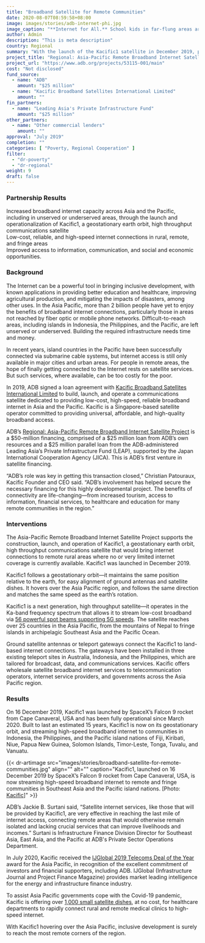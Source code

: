 ```yaml
---
title: "Broadband Satellite for Remote Communities"
date: 2020-08-07T08:59:58+08:00
image: images/stories/adb-internet-phi.jpg
image_caption: "**Internet for All.** School kids in far-flung areas are now able to access the internet through the Kacific1 satellite, built with financing from ADB and its Leading Asia's Private Infrastructure Fund."
author: Admin
description: "This is meta description"
country: Regional
summary: "With the launch of the Kacific1 satellite in December 2019, people in remote areas in Southeast Asia and the Pacific are now able to join the global online community and enjoy the benefits of internet connectivity. The satellite, owned by Singapore-based Kacific Broadband Satellites International Limited, was financed by ADB and its Leading Asia’s Private Infrastructure Fund, among other cofinanciers."
project_title: "Regional: Asia-Pacific Remote Broadband Internet Satellite Project"
project_url: "https://www.adb.org/projects/53115-001/main"
cost: "Not disclosed"
fund_source: 
  - name: "ADB"
    amount: "$25 million"
  - name: "Kacific Broadband Satellites International Limited"
    amount: ""
fin_partners: 
  - name: "Leading Asia's Private Infrastructure Fund"
    amount: "$25 million"
other_partners: 
  - name: "Other commercial lenders"
    amount: ""
approval: "July 2019"
completion: ""
categories: [ "Poverty, Regional Cooperation​" ]
filter:
  - "dr-poverty"
  - "dr-regional"
weight: 9
draft: false
---
```

### Partnership Results

<div class="dr-results row">
  <div class="col-md-4 mb-5"><i class="icon-check-circle"></i> <span>Increased broadband internet capacity across Asia and the Pacific, including in unserved or underserved areas, through the launch and operationalization of Kacific1, a geostationary earth orbit, high throughput communications satellite</span></div>
  <div class="col-md-4 mb-5"><i class="icon-check-circle"></i> <span>Low-cost, reliable, and high-speed internet connections in rural, remote, and fringe areas</span></div>
  <div class="col-md-4 mb-5"><i class="icon-check-circle"></i> <span>Improved access to information, communication, and social and economic opportunities.</span></div>
</div>

### Background

The Internet can be a powerful tool in bringing inclusive development, with known applications in providing better education and healthcare, improving agricultural production, and mitigating the impacts of disasters, among other uses. In the Asia Pacific, more than 2 billion people have yet to enjoy the benefits of broadband internet connections, particularly those in areas not reached by fiber optic or mobile phone networks. Difficult-to-reach areas, including islands in Indonesia, the Philippines, and the Pacific, are left unserved or underserved. Building the required infrastructure needs time and money.

In recent years, island countries in the Pacific have been successfully connected via submarine cable systems, but internet access is still only available in major cities and urban areas. For people in remote areas, the hope of finally getting connected to the Internet rests on satellite services. But such services, where available, can be too costly for the poor.

In 2019, ADB signed a loan agreement with [Kacific Broadband Satellites International Limited](https://kacific.com/) to build, launch, and operate a communications satellite dedicated to providing low-cost, high-speed, reliable broadband internet in Asia and the Pacific. Kacific is a Singapore-based satellite operator committed to providing universal, affordable, and high-quality broadband access.

ADB’s [Regional: Asia-Pacific Remote Broadband Internet Satellite Project](https://www.adb.org/projects/53115-001/main) is a $50-million financing, comprised of a $25 million loan from ADB’s own resources and a $25 million parallel loan from the ADB-administered Leading Asia’s Private Infrastructure Fund (LEAP), supported by the Japan International Cooperation Agency (JICA). This is ADB’s first venture in satellite financing.

“ADB’s role was key in getting this transaction closed,” Christian Patouraux, Kacific Founder and CEO said. “ADB’s involvement has helped secure the necessary financing for this highly developmental project. The benefits of connectivity are life-changing—from increased tourism, access to information, financial services, to healthcare and education for many remote communities in the region.”

### Interventions

The Asia-Pacific Remote Broadband Internet Satellite Project supports the construction, launch, and operation of Kacific1, a geostationary earth orbit, high throughput communications satellite that would bring internet connections to remote rural areas where no or very limited internet coverage is currently available. Kacific1 was launched in December 2019.

Kacific1 follows a geostationary orbit—it maintains the same position relative to the earth, for easy alignment of ground antennas and satellite dishes. It hovers over the Asia Pacific region, and follows the same direction and matches the same speed as the earth’s rotation.

Kacific1 is a next generation, high throughput satellite—it operates in the Ka-band frequency spectrum that allows it to stream low-cost broadband via [56 powerful spot beams supporting 5G speeds](https://kacific.com/technology#kacific1-satellite). The satellite reaches over 25 countries in the Asia Pacific, from the mountains of Nepal to fringe islands in archipelagic Southeast Asia and the Pacific Ocean.

Ground satellite antennas or teleport gateways connect the Kacific1 to land-based internet connections. The gateways have been installed in three existing teleport sites in Australia, Indonesia, and the Philippines, which are tailored for broadcast, data, and communications services. Kacific offers wholesale satellite broadband internet services to telecommunication operators, internet service providers, and governments across the Asia Pacific region.

### Results

On 16 December 2019, Kacific1 was launched by SpaceX’s Falcon 9 rocket from Cape Canaveral, USA and has been fully operational since March 2020. Built to last an estimated 15 years, Kacific1 is now on its geostationary orbit, and streaming high-speed broadband internet to communities in Indonesia, the Philippines, and the Pacific island nations of Fiji, Kiribati, Niue, Papua New Guinea, Solomon Islands, Timor-Leste, Tonga, Tuvalu, and Vanuatu.

{{< dr-artimage src="images/stories/broadband-satellite-for-remote-communities.jpg" align="" alt="" caption="Kacific1, launched on 16 December 2019 by SpaceX’s Falcon 9 rocket from Cape Canaveral, USA, is now streaming high-speed broadband internet to remote and fringe communities in Southeast Asia and the Pacific island nations. [Photo: [Kacific](https://kacific.com/)]" >}}

ADB’s Jackie B. Surtani said, “Satellite internet services, like those that will be provided by Kacific1, are very effective in reaching the last mile of internet access, connecting remote areas that would otherwise remain isolated and lacking crucial services that can improve livelihoods and incomes.” Surtani is Infrastructure Finance Division Director for Southeast Asia, East Asia, and the Pacific at ADB's Private Sector Operations Department.

In July 2020, Kacific received the [IJGlobal 2019 Telecoms Deal of the Year](https://kacific.com/news/kacific-wins-ijglobal-award-2019-asia-pacific-telecoms-deal-of-the-year/) award for the Asia Pacific, in recognition of the excellent commitment of investors and financial supporters, including ADB. IJGlobal (Infrastructure Journal and Project Finance Magazine) provides market leading intelligence for the energy and infrastructure finance industry.

To assist Asia Pacific governments cope with the Covid-19 pandemic, Kacific is offering over [1,000 small satellite dishes](https://kacific.com/news/satellite-service-to-help-remote-medical-clinics-combat-covid-19-across-asia-pacific/), at no cost, for healthcare departments to rapidly connect rural and remote medical clinics to high-speed internet.

With Kacific1 hovering over the Asia Pacific, inclusive development is surely to reach the most remote corners of the region.